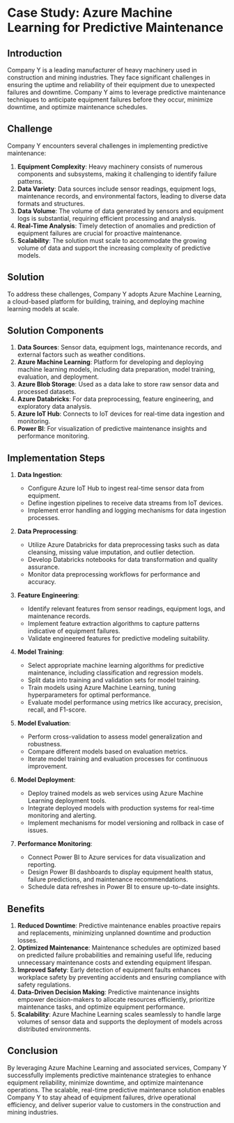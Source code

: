 # Case Study: Azure Machine Learning for Predictive Maintenance

## Introduction

Company Y is a leading manufacturer of heavy machinery used in construction and mining industries. They face significant challenges in ensuring the uptime and reliability of their equipment due to unexpected failures and downtime. Company Y aims to leverage predictive maintenance techniques to anticipate equipment failures before they occur, minimize downtime, and optimize maintenance schedules.

## Challenge

Company Y encounters several challenges in implementing predictive maintenance:

1. **Equipment Complexity**: Heavy machinery consists of numerous components and subsystems, making it challenging to identify failure patterns.
2. **Data Variety**: Data sources include sensor readings, equipment logs, maintenance records, and environmental factors, leading to diverse data formats and structures.
3. **Data Volume**: The volume of data generated by sensors and equipment logs is substantial, requiring efficient processing and analysis.
4. **Real-Time Analysis**: Timely detection of anomalies and prediction of equipment failures are crucial for proactive maintenance.
5. **Scalability**: The solution must scale to accommodate the growing volume of data and support the increasing complexity of predictive models.

## Solution

To address these challenges, Company Y adopts Azure Machine Learning, a cloud-based platform for building, training, and deploying machine learning models at scale.

## Solution Components

1. **Data Sources**: Sensor data, equipment logs, maintenance records, and external factors such as weather conditions.
2. **Azure Machine Learning**: Platform for developing and deploying machine learning models, including data preparation, model training, evaluation, and deployment.
3. **Azure Blob Storage**: Used as a data lake to store raw sensor data and processed datasets.
4. **Azure Databricks**: For data preprocessing, feature engineering, and exploratory data analysis.
5. **Azure IoT Hub**: Connects to IoT devices for real-time data ingestion and monitoring.
6. **Power BI**: For visualization of predictive maintenance insights and performance monitoring.

## Implementation Steps

1. **Data Ingestion**:
   - Configure Azure IoT Hub to ingest real-time sensor data from equipment.
   - Define ingestion pipelines to receive data streams from IoT devices.
   - Implement error handling and logging mechanisms for data ingestion processes.

2. **Data Preprocessing**:
   - Utilize Azure Databricks for data preprocessing tasks such as data cleansing, missing value imputation, and outlier detection.
   - Develop Databricks notebooks for data transformation and quality assurance.
   - Monitor data preprocessing workflows for performance and accuracy.

3. **Feature Engineering**:
   - Identify relevant features from sensor readings, equipment logs, and maintenance records.
   - Implement feature extraction algorithms to capture patterns indicative of equipment failures.
   - Validate engineered features for predictive modeling suitability.

4. **Model Training**:
   - Select appropriate machine learning algorithms for predictive maintenance, including classification and regression models.
   - Split data into training and validation sets for model training.
   - Train models using Azure Machine Learning, tuning hyperparameters for optimal performance.
   - Evaluate model performance using metrics like accuracy, precision, recall, and F1-score.

5. **Model Evaluation**:
   - Perform cross-validation to assess model generalization and robustness.
   - Compare different models based on evaluation metrics.
   - Iterate model training and evaluation processes for continuous improvement.

6. **Model Deployment**:
   - Deploy trained models as web services using Azure Machine Learning deployment tools.
   - Integrate deployed models with production systems for real-time monitoring and alerting.
   - Implement mechanisms for model versioning and rollback in case of issues.

7. **Performance Monitoring**:
   - Connect Power BI to Azure services for data visualization and reporting.
   - Design Power BI dashboards to display equipment health status, failure predictions, and maintenance recommendations.
   - Schedule data refreshes in Power BI to ensure up-to-date insights.

## Benefits

1. **Reduced Downtime**: Predictive maintenance enables proactive repairs and replacements, minimizing unplanned downtime and production losses.
2. **Optimized Maintenance**: Maintenance schedules are optimized based on predicted failure probabilities and remaining useful life, reducing unnecessary maintenance costs and extending equipment lifespan.
3. **Improved Safety**: Early detection of equipment faults enhances workplace safety by preventing accidents and ensuring compliance with safety regulations.
4. **Data-Driven Decision Making**: Predictive maintenance insights empower decision-makers to allocate resources efficiently, prioritize maintenance tasks, and optimize equipment performance.
5. **Scalability**: Azure Machine Learning scales seamlessly to handle large volumes of sensor data and supports the deployment of models across distributed environments.

## Conclusion

By leveraging Azure Machine Learning and associated services, Company Y successfully implements predictive maintenance strategies to enhance equipment reliability, minimize downtime, and optimize maintenance operations. The scalable, real-time predictive maintenance solution enables Company Y to stay ahead of equipment failures, drive operational efficiency, and deliver superior value to customers in the construction and mining industries.
